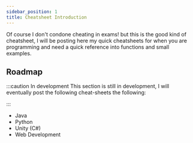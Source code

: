 ```yaml
---
sidebar_position: 1
title: Cheatsheet Introduction
---
```



Of course I don't condone cheating in exams! but this is the good kind of cheatsheet,
I will be posting here my quick cheatsheets for when you are programming and
need a quick reference into functions and small examples.

## Roadmap
:::caution In development
This section is still in development, I will eventually post the following
cheat-sheets the following:

:::

- Java
- Python
- Unity (C#)
- Web Development
